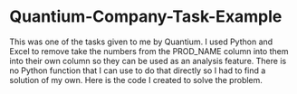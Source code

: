 # Quantium-Company-Task-Example
This was one of the tasks given to me by Quantium. I used Python and Excel to remove take the numbers from the PROD_NAME column into them into their own column so they can be used as an analysis feature. There is no Python function that I can use to do that directly so I had to find a solution of my own. Here is the code I created to solve the problem.
